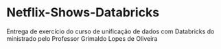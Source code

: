 # Netflix-Shows-Databricks
Entrega de exercício do curso de unificação de dados com Databricks do ministrado pelo Professor Grimaldo Lopes de Oliveira
